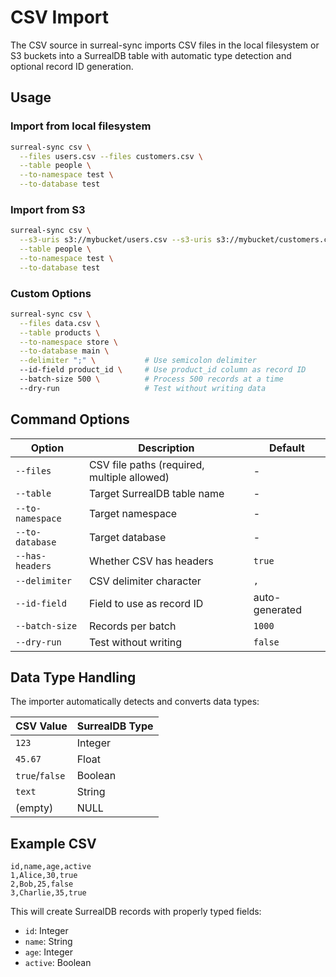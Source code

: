 # CSV Import

The CSV source in surreal-sync imports CSV files in the local filesystem or S3 buckets into a SurrealDB table with automatic type detection and optional record ID generation.

## Usage

### Import from local filesystem

```bash
surreal-sync csv \
  --files users.csv --files customers.csv \
  --table people \
  --to-namespace test \
  --to-database test
```

### Import from S3

```bash
surreal-sync csv \
  --s3-uris s3://mybucket/users.csv --s3-uris s3://mybucket/customers.csv \
  --table people \
  --to-namespace test \
  --to-database test
```

### Custom Options

```bash
surreal-sync csv \
  --files data.csv \
  --table products \
  --to-namespace store \
  --to-database main \
  --delimiter ";" \           # Use semicolon delimiter
  --id-field product_id \     # Use product_id column as record ID
  --batch-size 500 \          # Process 500 records at a time
  --dry-run                   # Test without writing data
```

## Command Options

| Option | Description | Default |
|--------|-------------|---------|
| `--files` | CSV file paths (required, multiple allowed) | - |
| `--table` | Target SurrealDB table name | - |
| `--to-namespace` | Target namespace | - |
| `--to-database` | Target database | - |
| `--has-headers` | Whether CSV has headers | `true` |
| `--delimiter` | CSV delimiter character | `,` |
| `--id-field` | Field to use as record ID | auto-generated |
| `--batch-size` | Records per batch | `1000` |
| `--dry-run` | Test without writing | `false` |

## Data Type Handling

The importer automatically detects and converts data types:

| CSV Value | SurrealDB Type |
|-----------|----------------|
| `123` | Integer |
| `45.67` | Float |
| `true`/`false` | Boolean |
| `text` | String |
| (empty) | NULL |

## Example CSV

```csv
id,name,age,active
1,Alice,30,true
2,Bob,25,false
3,Charlie,35,true
```

This will create SurrealDB records with properly typed fields:
- `id`: Integer
- `name`: String
- `age`: Integer
- `active`: Boolean
